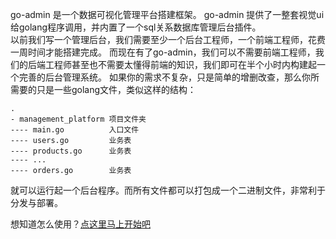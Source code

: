 <!--
title: 介绍
sort: 1
-->

go-admin 是一个数据可视化管理平台搭建框架。
go-admin 提供了一整套视觉ui给golang程序调用，并内置了一个sql关系数据库管理后台插件。
<br>
以前我们写一个管理后台，我们需要至少一个后台工程师，一个前端工程师，花费一周时间才能搭建完成。
而现在有了go-admin，我们可以不需要前端工程师，我们的后端工程师甚至也不需要太懂得前端的知识，我们即可在半个小时内构建起一个完善的后台管理系统。
如果你的需求不复杂，只是简单的增删改查，那么你所需要的只是一些golang文件，类似这样的结构：

```shell
.
- management_platform 项目文件夹
---- main.go          入口文件
---- users.go         业务表
---- products.go      业务表
---- ...
---- orders.go        业务表
```

就可以运行起一个后台程序。而所有文件都可以打包成一个二进制文件，非常利于分发与部署。

想知道怎么使用？[点这里马上开始吧](http://doc.go-admin.cn/#/introduce/install)